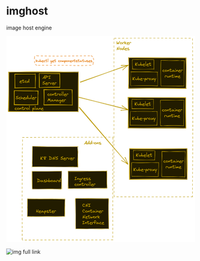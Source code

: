 # imghost
image host engine

![img link](./k8_internal_highlevel.png)


![img full link](https://rammygit.github.io/imghost/focus-on-effort-not-outcome.png)

